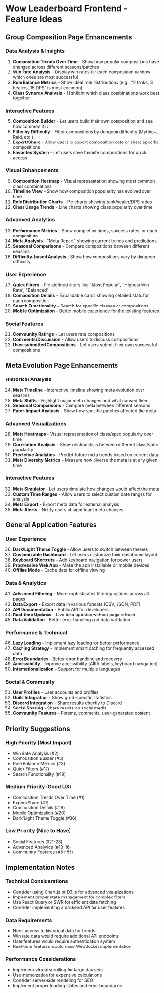 # Wow Leaderboard Frontend - Feature Ideas

## Group Composition Page Enhancements

### Data Analysis & Insights
1. **Composition Trends Over Time** - Show how popular compositions have changed across different seasons/patches
2. **Win Rate Analysis** - Display win rates for each composition to show which ones are most successful
3. **Role Balance Metrics** - Show ideal role distributions (e.g., "2 tanks, 3 healers, 15 DPS" is most common)
4. **Class Synergy Analysis** - Highlight which class combinations work best together

### Interactive Features
5. **Composition Builder** - Let users build their own composition and see how common it is
6. **Filter by Difficulty** - Filter compositions by dungeon difficulty (Mythic+, Raid, etc.)
7. **Export/Share** - Allow users to export composition data or share specific compositions
8. **Favorites System** - Let users save favorite compositions for quick access

### Visual Enhancements
9. **Composition Heatmap** - Visual representation showing most common class combinations
10. **Timeline View** - Show how composition popularity has evolved over time
11. **Role Distribution Charts** - Pie charts showing tank/healer/DPS ratios
12. **Class Usage Trends** - Line charts showing class popularity over time

### Advanced Analytics
13. **Performance Metrics** - Show completion times, success rates for each composition
14. **Meta Analysis** - "Meta Report" showing current trends and predictions
15. **Seasonal Comparisons** - Compare compositions between different seasons
16. **Difficulty-based Analysis** - Show how compositions vary by dungeon difficulty

### User Experience
17. **Quick Filters** - Pre-defined filters like "Most Popular", "Highest Win Rate", "Balanced"
18. **Composition Details** - Expandable cards showing detailed stats for each composition
19. **Search Functionality** - Search for specific classes or compositions
20. **Mobile Optimization** - Better mobile experience for the existing features

### Social Features
21. **Community Ratings** - Let users rate compositions
22. **Comments/Discussion** - Allow users to discuss compositions
23. **User-submitted Compositions** - Let users submit their own successful compositions

## Meta Evolution Page Enhancements

### Historical Analysis
24. **Meta Timeline** - Interactive timeline showing meta evolution over seasons
25. **Meta Shifts** - Highlight major meta changes and what caused them
26. **Seasonal Comparisons** - Compare meta between different seasons
27. **Patch Impact Analysis** - Show how specific patches affected the meta

### Advanced Visualizations
28. **Meta Heatmaps** - Visual representation of class/spec popularity over time
29. **Correlation Analysis** - Show relationships between different class/spec popularity
30. **Predictive Analytics** - Predict future meta trends based on current data
31. **Meta Diversity Metrics** - Measure how diverse the meta is at any given time

### Interactive Features
32. **Meta Simulator** - Let users simulate how changes would affect the meta
33. **Custom Time Ranges** - Allow users to select custom date ranges for analysis
34. **Meta Export** - Export meta data for external analysis
35. **Meta Alerts** - Notify users of significant meta changes

## General Application Features

### User Experience
36. **Dark/Light Theme Toggle** - Allow users to switch between themes
37. **Customizable Dashboard** - Let users customize their dashboard layout
38. **Keyboard Shortcuts** - Add keyboard navigation for power users
39. **Progressive Web App** - Make the app installable on mobile devices
40. **Offline Mode** - Cache data for offline viewing

### Data & Analytics
41. **Advanced Filtering** - More sophisticated filtering options across all pages
42. **Data Export** - Export data in various formats (CSV, JSON, PDF)
43. **API Documentation** - Public API for developers
44. **Real-time Updates** - Live data updates without page refresh
45. **Data Validation** - Better error handling and data validation

### Performance & Technical
46. **Lazy Loading** - Implement lazy loading for better performance
47. **Caching Strategy** - Implement smart caching for frequently accessed data
48. **Error Boundaries** - Better error handling and recovery
49. **Accessibility** - Improve accessibility (ARIA labels, keyboard navigation)
50. **Internationalization** - Support for multiple languages

### Social & Community
51. **User Profiles** - User accounts and profiles
52. **Guild Integration** - Show guild-specific statistics
53. **Discord Integration** - Share results directly to Discord
54. **Social Sharing** - Share results on social media
55. **Community Features** - Forums, comments, user-generated content

## Priority Suggestions

### High Priority (Most Impact)
- Win Rate Analysis (#2)
- Composition Builder (#5)
- Role Balance Metrics (#3)
- Quick Filters (#17)
- Search Functionality (#19)

### Medium Priority (Good UX)
- Composition Trends Over Time (#1)
- Export/Share (#7)
- Composition Details (#18)
- Mobile Optimization (#20)
- Dark/Light Theme Toggle (#36)

### Low Priority (Nice to Have)
- Social Features (#21-23)
- Advanced Analytics (#13-16)
- Community Features (#51-55)

## Implementation Notes

### Technical Considerations
- Consider using Chart.js or D3.js for advanced visualizations
- Implement proper state management for complex filters
- Use React Query or SWR for efficient data fetching
- Consider implementing a backend API for user features

### Data Requirements
- Need access to historical data for trends
- Win rate data would require additional API endpoints
- User features would require authentication system
- Real-time features would need WebSocket implementation

### Performance Considerations
- Implement virtual scrolling for large datasets
- Use memoization for expensive calculations
- Consider server-side rendering for SEO
- Implement proper loading states and error boundaries 